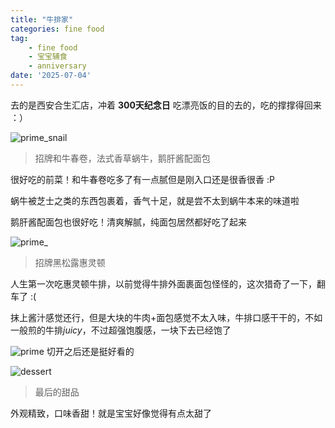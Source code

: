 ```yaml
---
title: "牛排家"
categories: fine food
tag: 
    - fine food
    - 宝宝辅食
    - anniversary
date: '2025-07-04'
---
```


去的是西安合生汇店，冲着 **300天纪念日** 吃漂亮饭的目的去的，吃的撑撑得回来 ：）

![prime_snail](/food/sprime_snail.JPG)
> 招牌和牛春卷，法式香草蜗牛，鹅肝酱配面包

很好吃的前菜！和牛春卷吃多了有一点腻但是刚入口还是很香很香 :P

蜗牛被芝士之类的东西包裹着，香气十足，就是尝不太到蜗牛本来的味道啦

鹅肝酱配面包也很好吃！清爽解腻，纯面包居然都好吃了起来

![prime_](/food/sprime_full.JPG)
> 招牌黑松露惠灵顿

人生第一次吃惠灵顿牛排，以前觉得牛排外面裹面包怪怪的，这次猎奇了一下，翻车了 :(

抹上酱汁感觉还行，但是大块的牛肉+面包感觉不太入味，牛排口感干干的，不如一般煎的牛排*juicy*，不过超强饱腹感，一块下去已经饱了

![prime](/food/sprime.jpg)
切开之后还是挺好看的

![dessert](/food/sprime_dessert.jpg)
> 最后的甜品

外观精致，口味香甜！就是宝宝好像觉得有点太甜了